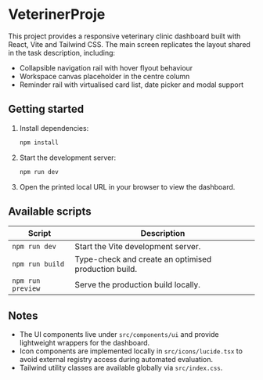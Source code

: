 # VeterinerProje

This project provides a responsive veterinary clinic dashboard built with React, Vite and Tailwind CSS. The main screen replicates the layout shared in the task description, including:

- Collapsible navigation rail with hover flyout behaviour
- Workspace canvas placeholder in the centre column
- Reminder rail with virtualised card list, date picker and modal support

## Getting started

1. Install dependencies:

   ```bash
   npm install
   ```

2. Start the development server:

   ```bash
   npm run dev
   ```

3. Open the printed local URL in your browser to view the dashboard.

## Available scripts

| Script | Description |
| ------ | ----------- |
| `npm run dev` | Start the Vite development server. |
| `npm run build` | Type-check and create an optimised production build. |
| `npm run preview` | Serve the production build locally. |

## Notes

- The UI components live under `src/components/ui` and provide lightweight wrappers for the dashboard.
- Icon components are implemented locally in `src/icons/lucide.tsx` to avoid external registry access during automated evaluation.
- Tailwind utility classes are available globally via `src/index.css`.
